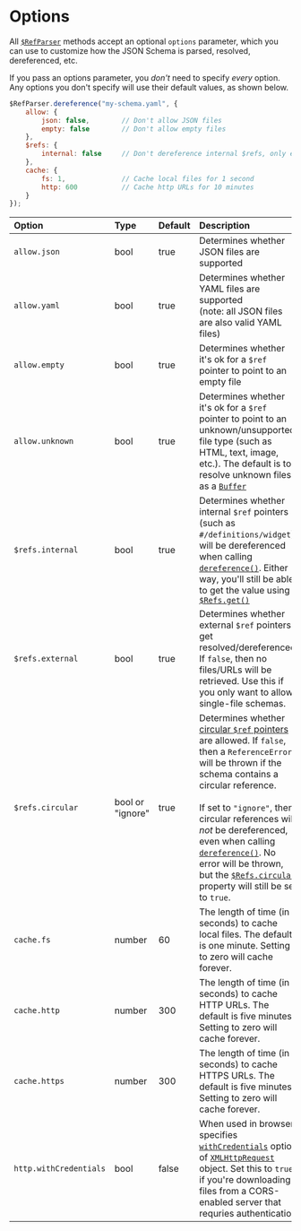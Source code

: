 Options
==========================

All [`$RefParser`](ref-parser.md) methods accept an optional `options` parameter, which you can use to customize how the JSON Schema is parsed, resolved, dereferenced, etc.

If you pass an options parameter, you _don't_ need to specify _every_ option.  Any options you don't specify will use their default values, as shown below.

```javascript
$RefParser.dereference("my-schema.yaml", {
    allow: {
        json: false,        // Don't allow JSON files
        empty: false        // Don't allow empty files
    },
    $refs: {
        internal: false     // Don't dereference internal $refs, only external
    },
    cache: {
        fs: 1,              // Cache local files for 1 second
        http: 600           // Cache http URLs for 10 minutes
    }
});
```

|Option                |Type     |Default   |Description
|:---------------------|:--------|:---------|:----------
|`allow.json`          |bool     |true      |Determines whether JSON files are supported
|`allow.yaml`          |bool     |true      |Determines whether YAML files are supported<br> (note: all JSON files are also valid YAML files)
|`allow.empty`         |bool     |true      |Determines whether it's ok for a `$ref` pointer to point to an empty file
|`allow.unknown`       |bool     |true      |Determines whether it's ok for a `$ref` pointer to point to an unknown/unsupported file type (such as HTML, text, image, etc.). The default is to resolve unknown files as a [`Buffer`](https://nodejs.org/api/buffer.html#buffer_class_buffer)
|`$refs.internal`      |bool     |true      |Determines whether internal `$ref` pointers (such as `#/definitions/widget`) will be dereferenced when calling [`dereference()`](ref-parser.md#dereferenceschema-options-callback).  Either way, you'll still be able to get the value using [`$Refs.get()`](refs.md#getref-options)
|`$refs.external`      |bool     |true      |Determines whether external `$ref` pointers get resolved/dereferenced. If `false`, then no files/URLs will be retrieved.  Use this if you only want to allow single-file schemas.
|`$refs.circular`      |bool or "ignore"     |true      |Determines whether [circular `$ref` pointers](README.md#circular-refs) are allowed. If `false`, then a `ReferenceError` will be thrown if the schema contains a circular reference.<br><br> If set to `"ignore"`, then circular references will _not_ be dereferenced, even when calling [`dereference()`](ref-parser.md#dereferenceschema-options-callback). No error will be thrown, but the [`$Refs.circular`](refs.md#circular) property will still be set to `true`.
|`cache.fs`            |number   |60        |<a name="caching"></a>The length of time (in seconds) to cache local files.  The default is one minute.  Setting to zero will cache forever.
|`cache.http`          |number   |300       |The length of time (in seconds) to cache HTTP URLs.  The default is five minutes.  Setting to zero will cache forever.
|`cache.https`         |number   |300       |The length of time (in seconds) to cache HTTPS URLs.  The default is five minutes.  Setting to zero will cache forever.
|`http.withCredentials`|bool     |false     |When used in browser specifies [`withCredentials`](https://developer.mozilla.org/en-US/docs/Web/API/XMLHttpRequest/withCredentials) option of [`XMLHttpRequest`](https://developer.mozilla.org/en-US/docs/Web/API/XMLHttpRequest) object. Set this to `true` if you're downloading files from a CORS-enabled server that requries authentication
